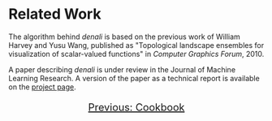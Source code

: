 # Related Work

The algorithm behind *denali* is based on the previous work of William Harvey
and Yusu Wang, published as "Topological landscape ensembles for visualization
of scalar-valued functions" in *Computer Graphics Forum*, 2010.

A paper describing *denali* is under review in the Journal of Machine Learning
Research. A version of the paper as a technical report is available on the
[project page](http://denali.cse.ohio-state.edu).


<div style="text-align: center; margin-top: 20px">
<a href="./cookbook.html" style="font-size: 20px">Previous: Cookbook</a>
</div>
